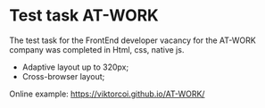 # Test task AT-WORK
The test task for the FrontEnd developer vacancy for the AT-WORK company was completed in Html, css, native js.
- Adaptive layout up to 320px;
- Cross-browser layout;

Online example: https://viktorcoi.github.io/AT-WORK/
